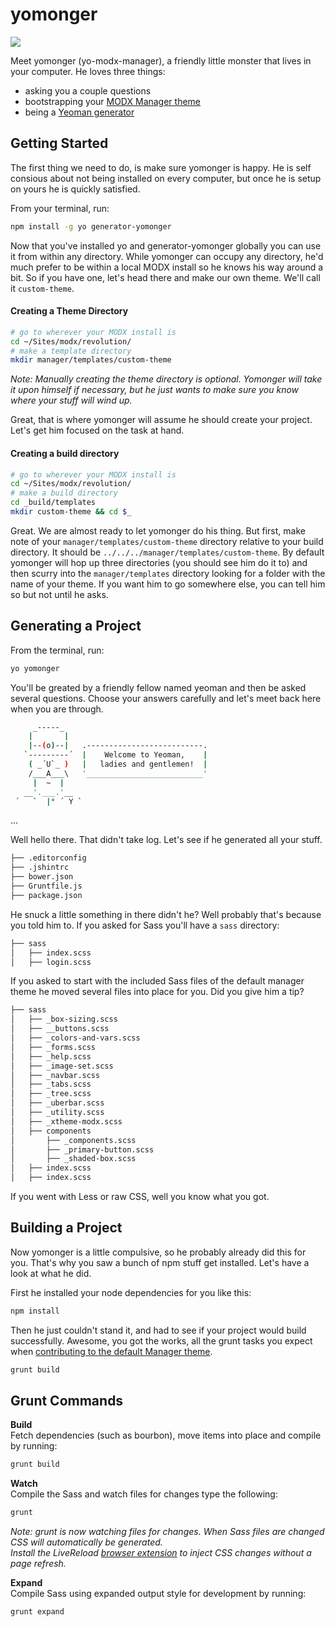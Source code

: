 yomonger
========

[1]:http://yeoman.io/generators.html
[2]:https://github.com/modxcms/revolution/tree/develop/_build/templates/default#contribution-guides

![](http://j4p.us/image/0l1t1e453c2p/Screen%20Shot%202013-11-22%20at%2012.23.20%20AM.png)

Meet yomonger (yo-modx-manager), a friendly little monster that lives in your computer. He loves three things:
 * asking you a couple questions
 * bootstrapping your [MODX Manager theme][2]
 * being a [Yeoman generator][1]


## Getting Started
The first thing we need to do, is make sure yomonger is happy. He is self consious about not being installed on every computer, but once he is setup on yours he is quickly satisfied.

From your terminal, run:

```bash
npm install -g yo generator-yomonger
```

Now that you've installed yo and generator-yomonger globally you can use it from within any directory. While yomonger can occupy any directory, he'd much prefer to be within a local MODX install so he knows his way around a bit. So if you have one, let's head there and make our own theme. We'll call it `custom-theme`.

#### Creating a Theme Directory
```bash
# go to wherever your MODX install is
cd ~/Sites/modx/revolution/
# make a template directory
mkdir manager/templates/custom-theme
```
_Note: Manually creating the theme directory is optional. Yomonger will take it upon himself if necessary, but he just wants to make sure you know where your stuff will wind up._

Great, that is where yomonger will assume he should create your project. Let's get him focused on the task at hand.

#### Creating a build directory

```bash
# go to wherever your MODX install is
cd ~/Sites/modx/revolution/
# make a build directory
cd _build/templates
mkdir custom-theme && cd $_
```

Great. We are almost ready to let yomonger do his thing. But first, make note of your `manager/templates/custom-theme` directory relative to your build directory. It should be `../../../manager/templates/custom-theme`. By default yomonger will hop up three directories (you should see him do it to) and then scurry into the `manager/templates` directory looking for a folder with the name of your theme. If you want him to go somewhere else, you can tell him so but not until he asks.

## Generating a Project

From the terminal, run:

```bash
yo yomonger
```

You'll be greated by a friendly fellow named yeoman and then be asked several questions. Choose your answers carefully and let's meet back here when you are through.

```bash
     _-----_
    |       |
    |--(o)--|   .--------------------------.
   `---------´  |    Welcome to Yeoman,    |
    ( _´U`_ )   |   ladies and gentlemen!  |
    /___A___\   '__________________________'
     |  ~  |
   __'.___.'__
 ´   `  |° ´ Y `
```

...

Well hello there. That didn't take log. Let's see if he generated all your stuff.

```bash
├── .editorconfig
├── .jshintrc
├── bower.json
├── Gruntfile.js
├── package.json
```

He snuck a little something in there didn't he? Well probably that's because you told him to. If you asked for Sass you'll have a `sass` directory:

```bash
├── sass
│   ├── index.scss
│   ├── login.scss
```

If you asked to start with the included Sass files of the default manager theme he moved several files into place for you. Did you give him a tip?

```bash
├── sass
│   ├── _box-sizing.scss
│   ├── __buttons.scss
│   ├── _colors-and-vars.scss
│   ├── _forms.scss
│   ├── _help.scss
│   ├── _image-set.scss
│   ├── _navbar.scss
│   ├── _tabs.scss
│   ├── _tree.scss
│   ├── _uberbar.scss
│   ├── _utility.scss
│   ├── _xtheme-modx.scss
│   ├── components
│       ├── _components.scss
│       ├── _primary-button.scss
│       ├── _shaded-box.scss
│   ├── index.scss
│   ├── index.scss
```

If you went with Less or raw CSS, well you know what you got.

## Building a Project
Now yomonger is a little compulsive, so he probably already did this for you. That's why you saw a bunch of npm stuff get installed. Let's have a look at what he did.

First he installed your node dependencies for you like this:

```bash
npm install
```

Then he just couldn't stand it, and had to see if your project would build successfully. Awesome, you got the works, all the grunt tasks you expect when [contributing to the default Manager theme](https://github.com/modxcms/revolution/tree/develop/_build/templates/default).

```bash
grunt build
```

Grunt Commands
----------------------------

__Build__<br>
Fetch dependencies (such as bourbon), move items into place and compile by running:

```bash
grunt build
```

__Watch__<br>
Compile the Sass and watch files for changes type the following:

```bash
grunt
```
_Note: grunt is now watching files for changes. When Sass files are changed CSS will automatically be generated.<br>Install the LiveReload [browser extension](http://feedback.livereload.com/knowledgebase/articles/86242-how-do-i-install-and-use-the-browser-extensions-) to inject CSS changes without a page refresh._

__Expand__<br>
Compile Sass using expanded output style for development by running:

```bash
grunt expand
```
